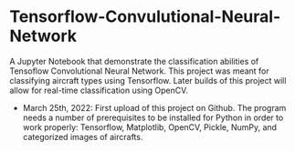 # Tensorflow-Convulutional-Neural-Network
A Jupyter Notebook that demonstrate the classification abilities of Tensoflow Convolutional Neural Network. This project was meant for classifying aircraft types using Tensorflow. Later builds of this project will allow for real-time classification using OpenCV.

- March 25th, 2022: First upload of this project on Github. The program needs a number of prerequisites to be installed for Python in order to work properly: Tensorflow, Matplotlib, OpenCV, Pickle, NumPy, and categorized images of aircrafts.

